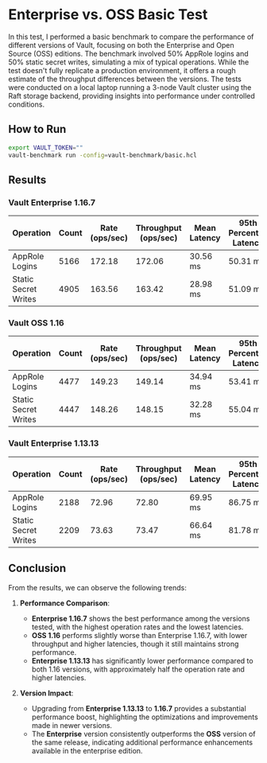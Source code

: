 # Enterprise vs. OSS Basic Test

In this test, I performed a basic benchmark to compare the performance of different versions of Vault, focusing on both the Enterprise and Open Source (OSS) editions. The benchmark involved 50% AppRole logins and 50% static secret writes, simulating a mix of typical operations. While the test doesn't fully replicate a production environment, it offers a rough estimate of the throughput differences between the versions. The tests were conducted on a local laptop running a 3-node Vault cluster using the Raft storage backend, providing insights into performance under controlled conditions.

## How to Run

```bash
export VAULT_TOKEN=""
vault-benchmark run -config=vault-benchmark/basic.hcl
```

## Results

### Vault Enterprise 1.16.7

| Operation              | Count | Rate (ops/sec) | Throughput (ops/sec) | Mean Latency | 95th Percentile Latency | 99th Percentile Latency | Success Ratio |
|------------------------|-------|----------------|----------------------|--------------|------------------------|------------------------|---------------|
| AppRole Logins         | 5166  | 172.18         | 172.06               | 30.56 ms     | 50.31 ms               | 65.32 ms               | 100.00%       |
| Static Secret Writes   | 4905  | 163.56         | 163.42               | 28.98 ms     | 51.09 ms               | 67.79 ms               | 100.00%       |

### Vault OSS 1.16

| Operation              | Count | Rate (ops/sec) | Throughput (ops/sec) | Mean Latency | 95th Percentile Latency | 99th Percentile Latency | Success Ratio |
|------------------------|-------|----------------|----------------------|--------------|------------------------|------------------------|---------------|
| AppRole Logins         | 4477  | 149.23         | 149.14               | 34.94 ms     | 53.41 ms               | 69.67 ms               | 100.00%       |
| Static Secret Writes   | 4447  | 148.26         | 148.15               | 32.28 ms     | 55.04 ms               | 71.72 ms               | 100.00%       |

### Vault Enterprise 1.13.13

| Operation              | Count | Rate (ops/sec) | Throughput (ops/sec) | Mean Latency | 95th Percentile Latency | 99th Percentile Latency | Success Ratio |
|------------------------|-------|----------------|----------------------|--------------|------------------------|------------------------|---------------|
| AppRole Logins         | 2188  | 72.96          | 72.80                | 69.95 ms     | 86.75 ms               | 110.11 ms              | 100.00%       |
| Static Secret Writes   | 2209  | 73.63          | 73.47                | 66.64 ms     | 81.78 ms               | 99.59 ms               | 100.00%       |

## Conclusion

From the results, we can observe the following trends:

1. **Performance Comparison**:
   - **Enterprise 1.16.7** shows the best performance among the versions tested, with the highest operation rates and the lowest latencies.
   - **OSS 1.16** performs slightly worse than Enterprise 1.16.7, with lower throughput and higher latencies, though it still maintains strong performance.
   - **Enterprise 1.13.13** has significantly lower performance compared to both 1.16 versions, with approximately half the operation rate and higher latencies.

2. **Version Impact**:
   - Upgrading from **Enterprise 1.13.13** to **1.16.7** provides a substantial performance boost, highlighting the optimizations and improvements made in newer versions.
   - The **Enterprise** version consistently outperforms the **OSS** version of the same release, indicating additional performance enhancements available in the enterprise edition.